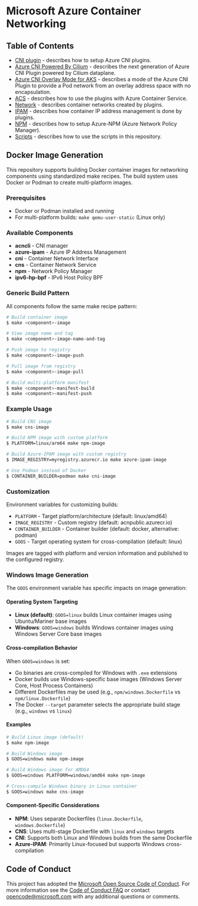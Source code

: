 # Microsoft Azure Container Networking

## Table of Contents
* [CNI plugin](cni.md) - describes how to setup Azure CNI plugins.
* [Azure CNI Powered By Cilium](cilium.md) - describes the next generation of Azure CNI Plugin powered by Cilium dataplane.
* [Azure CNI Overlay Mode for AKS](overlay-for-aks.md) - describes a mode of the Azure CNI Plugin to provide a Pod network from an overlay address space with no encapsulation.
* [ACS](acs.md) - describes how to use the plugins with Azure Container Service.
* [Network](network.md) - describes container networks created by plugins.
* [IPAM](ipam.md) - describes how container IP address management is done by plugins.
* [NPM](npm.md) - describes how to setup Azure-NPM (Azure Network Policy Manager).
* [Scripts](scripts.md) - describes how to use the scripts in this repository.

## Docker Image Generation

This repository supports building Docker container images for networking components using standardized make recipes. The build system uses Docker or Podman to create multi-platform images.

### Prerequisites
- Docker or Podman installed and running
- For multi-platform builds: `make qemu-user-static` (Linux only)

### Available Components
- **acncli** - CNI manager
- **azure-ipam** - Azure IP Address Management
- **cni** - Container Network Interface
- **cns** - Container Network Service
- **npm** - Network Policy Manager
- **ipv6-hp-bpf** - IPv6 Host Policy BPF

### Generic Build Pattern
All components follow the same make recipe pattern:

```bash
# Build container image
$ make <component>-image

# View image name and tag
$ make <component>-image-name-and-tag

# Push image to registry
$ make <component>-image-push

# Pull image from registry
$ make <component>-image-pull

# Build multi-platform manifest
$ make <component>-manifest-build
$ make <component>-manifest-push
```

### Example Usage
```bash
# Build CNS image
$ make cns-image

# Build NPM image with custom platform
$ PLATFORM=linux/arm64 make npm-image

# Build Azure-IPAM image with custom registry
$ IMAGE_REGISTRY=myregistry.azurecr.io make azure-ipam-image

# Use Podman instead of Docker
$ CONTAINER_BUILDER=podman make cni-image
```

### Customization
Environment variables for customizing builds:
- `PLATFORM` - Target platform/architecture (default: linux/amd64)
- `IMAGE_REGISTRY` - Custom registry (default: acnpublic.azurecr.io)
- `CONTAINER_BUILDER` - Container builder (default: docker, alternative: podman)
- `GOOS` - Target operating system for cross-compilation (default: linux)

Images are tagged with platform and version information and published to the configured registry.

### Windows Image Generation
The `GOOS` environment variable has specific impacts on image generation:

#### Operating System Targeting
- **Linux (default)**: `GOOS=linux` builds Linux container images using Ubuntu/Mariner base images
- **Windows**: `GOOS=windows` builds Windows container images using Windows Server Core base images

#### Cross-compilation Behavior
When `GOOS=windows` is set:
- Go binaries are cross-compiled for Windows with `.exe` extensions
- Docker builds use Windows-specific base images (Windows Server Core, Host Process Containers)
- Different Dockerfiles may be used (e.g., `npm/windows.Dockerfile` vs `npm/linux.Dockerfile`)
- The Docker `--target` parameter selects the appropriate build stage (e.g., `windows` vs `linux`)

#### Examples
```bash
# Build Linux image (default)
$ make npm-image

# Build Windows image
$ GOOS=windows make npm-image

# Build Windows image for AMD64
$ GOOS=windows PLATFORM=windows/amd64 make npm-image

# Cross-compile Windows binary in Linux container
$ GOOS=windows make cns-image
```

#### Component-Specific Considerations
- **NPM**: Uses separate Dockerfiles (`linux.Dockerfile`, `windows.Dockerfile`)
- **CNS**: Uses multi-stage Dockerfile with `linux` and `windows` targets
- **CNI**: Supports both Linux and Windows builds from the same Dockerfile
- **Azure-IPAM**: Primarily Linux-focused but supports Windows cross-compilation

## Code of Conduct
This project has adopted the [Microsoft Open Source Code of Conduct](https://opensource.microsoft.com/codeofconduct/). For more information see the [Code of Conduct FAQ](https://opensource.microsoft.com/codeofconduct/faq/) or contact [opencode@microsoft.com](mailto:opencode@microsoft.com) with any additional questions or comments.
